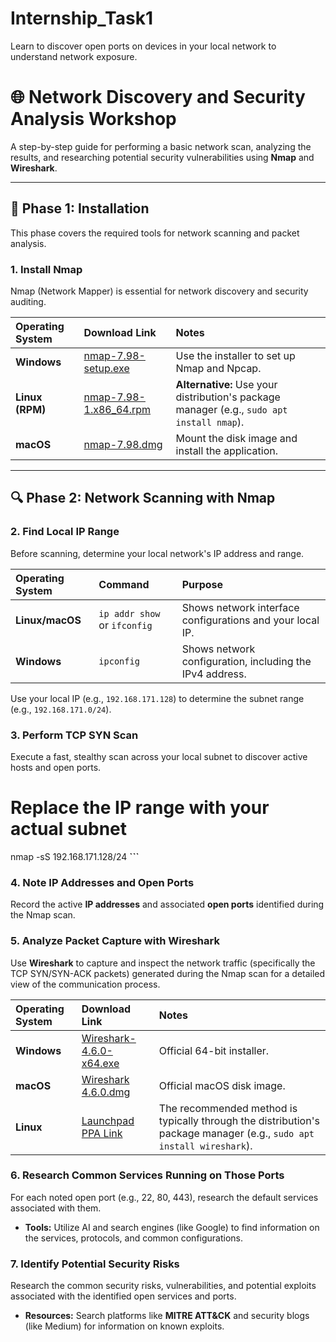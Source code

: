 # Internship_Task1
Learn to discover open ports on devices in your local network to understand network exposure.

# 🌐 Network Discovery and Security Analysis Workshop

A step-by-step guide for performing a basic network scan, analyzing the results, and researching potential security vulnerabilities using **Nmap** and **Wireshark**.

---

## 🚀 Phase 1: Installation

This phase covers the required tools for network scanning and packet analysis.

### 1. Install Nmap

Nmap (Network Mapper) is essential for network discovery and security auditing.

| Operating System | Download Link | Notes |
| :--- | :--- | :--- |
| **Windows** | [nmap-7.98-setup.exe](https://nmap.org/dist/nmap-7.98-setup.exe) | Use the installer to set up Nmap and Npcap. |
| **Linux (RPM)** | [nmap-7.98-1.x86_64.rpm](https://nmap.org/dist/nmap-7.98-1.x86_64.rpm) | **Alternative:** Use your distribution's package manager (e.g., `sudo apt install nmap`). |
| **macOS** | [nmap-7.98.dmg](https://nmap.org/dist/nmap-7.98.dmg) | Mount the disk image and install the application. |

---

## 🔍 Phase 2: Network Scanning with Nmap

### 2. Find Local IP Range

Before scanning, determine your local network's IP address and range.

| Operating System | Command | Purpose |
| :--- | :--- | :--- |
| **Linux/macOS** | `ip addr show` or `ifconfig` | Shows network interface configurations and your local IP. |
| **Windows** | `ipconfig` | Shows network configuration, including the IPv4 address. |

Use your local IP (e.g., `192.168.171.128`) to determine the subnet range (e.g., `192.168.171.0/24`).

### 3. Perform TCP SYN Scan

Execute a fast, stealthy scan across your local subnet to discover active hosts and open ports.


# Replace the IP range with your actual subnet
nmap -sS 192.168.171.128/24
**\`\`\`**
### 4. Note IP Addresses and Open Ports

Record the active **IP addresses** and associated **open ports** identified during the Nmap scan.

### 5. Analyze Packet Capture with Wireshark

Use **Wireshark** to capture and inspect the network traffic (specifically the TCP SYN/SYN-ACK packets) generated during the Nmap scan for a detailed view of the communication process.

| Operating System | Download Link | Notes |
| :--- | :--- | :--- |
| **Windows** | [Wireshark-4.6.0-x64.exe](https://2.na.dl.wireshark.org/win64/Wireshark-4.6.0-x64.exe) | Official 64-bit installer. |
| **macOS** | [Wireshark 4.6.0.dmg](https://2.na.dl.wireshark.org/osx/Wireshark%204.6.0.dmg) | Official macOS disk image. |
| **Linux** | [Launchpad PPA Link](https://launchpad.net/~wireshark-dev/+archive/ubuntu/stable) | The recommended method is typically through the distribution's package manager (e.g., `sudo apt install wireshark`). |

### 6. Research Common Services Running on Those Ports

For each noted open port (e.g., 22, 80, 443), research the default services associated with them.

* **Tools:** Utilize AI and search engines (like Google) to find information on the services, protocols, and common configurations.

### 7. Identify Potential Security Risks

Research the common security risks, vulnerabilities, and potential exploits associated with the identified open services and ports.

* **Resources:** Search platforms like **MITRE ATT&CK** and security blogs (like Medium) for information on known exploits.
